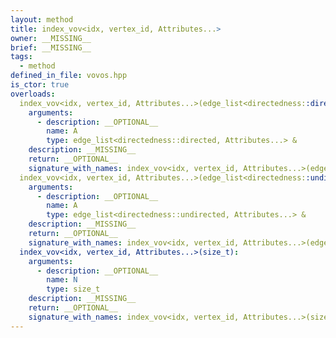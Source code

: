 ```yaml
---
layout: method
title: index_vov<idx, vertex_id, Attributes...>
owner: __MISSING__
brief: __MISSING__
tags:
  - method
defined_in_file: vovos.hpp
is_ctor: true
overloads:
  index_vov<idx, vertex_id, Attributes...>(edge_list<directedness::directed, Attributes...> &):
    arguments:
      - description: __OPTIONAL__
        name: A
        type: edge_list<directedness::directed, Attributes...> &
    description: __MISSING__
    return: __OPTIONAL__
    signature_with_names: index_vov<idx, vertex_id, Attributes...>(edge_list<directedness::directed, Attributes...> & A)
  index_vov<idx, vertex_id, Attributes...>(edge_list<directedness::undirected, Attributes...> &):
    arguments:
      - description: __OPTIONAL__
        name: A
        type: edge_list<directedness::undirected, Attributes...> &
    description: __MISSING__
    return: __OPTIONAL__
    signature_with_names: index_vov<idx, vertex_id, Attributes...>(edge_list<directedness::undirected, Attributes...> & A)
  index_vov<idx, vertex_id, Attributes...>(size_t):
    arguments:
      - description: __OPTIONAL__
        name: N
        type: size_t
    description: __MISSING__
    return: __OPTIONAL__
    signature_with_names: index_vov<idx, vertex_id, Attributes...>(size_t N)
---
```

